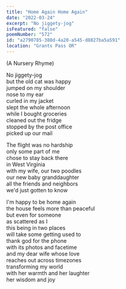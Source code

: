 ```yaml
---
title: "Home Again Home Again"
date: "2022-03-24"
excerpt: "No jiggety-jog"
isFeatured: "false"
poemNumber: "572"
id: "a2790785-388d-4a20-a545-d8827ba5a591"
location: "Grants Pass OR"
---
```


(A Nursery Rhyme)

No jiggety-jog  
but the old cat was happy  
jumped on my shoulder  
nose to my ear  
curled in my jacket  
slept the whole afternoon  
while I bought groceries  
cleaned out the fridge  
stopped by the post office  
picked up our mail

The flight was no hardship  
only some part of me  
chose to stay back there  
in West Virginia  
with my wife, our two poodles  
our new baby granddaughter  
all the friends and neighbors  
we'd just gotten to know

I'm happy to be home again  
the house feels more than peaceful  
but even for someone  
as scattered as I  
this being in two places  
will take some getting used to  
thank god for the phone  
with its photos and facetime  
and my dear wife whose love  
reaches out across timezones  
transforming my world  
with her warmth and her laughter  
her wisdom and joy
